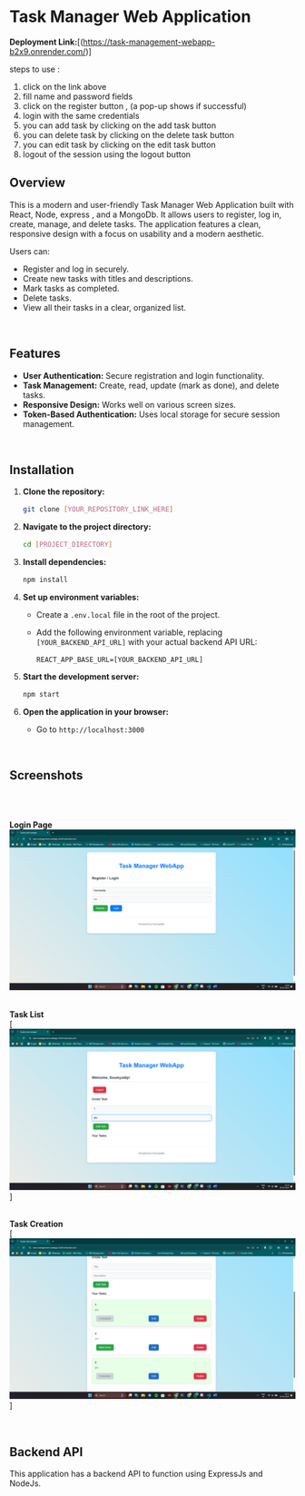 # Task Manager Web Application

**Deployment Link:**[(https://task-management-webapp-b2x9.onrender.com/)]

steps to use :

1. click on the link above
2. fill name and password fields
3. click on the register button , (a pop-up shows if successful)
4. login with the same credentials
5. you can add task by clicking on the add task button
6. you can delete task by clicking on the delete task button
7. you can edit task by clicking on the edit task button
8. logout of the session using the logout button

## Overview

This is a modern and user-friendly Task Manager Web Application built with React, Node, express , and a MongoDb. It allows users to register, log in, create, manage, and delete tasks. The application features a clean, responsive design with a focus on usability and a modern aesthetic.

Users can:

- Register and log in securely.
- Create new tasks with titles and descriptions.
- Mark tasks as completed.
- Delete tasks.
- View all their tasks in a clear, organized list.

<br>

## Features

- **User Authentication:** Secure registration and login functionality.
- **Task Management:** Create, read, update (mark as done), and delete tasks.
- **Responsive Design:** Works well on various screen sizes.
- **Token-Based Authentication:** Uses local storage for secure session management.

<br>

## Installation

1.  **Clone the repository:**

    ```bash
    git clone [YOUR_REPOSITORY_LINK_HERE]
    ```

2.  **Navigate to the project directory:**

    ```bash
    cd [PROJECT_DIRECTORY]
    ```

3.  **Install dependencies:**

    ```bash
    npm install
    ```

4.  **Set up environment variables:**

    - Create a `.env.local` file in the root of the project.
    - Add the following environment variable, replacing `[YOUR_BACKEND_API_URL]` with your actual backend API URL:

      ```
      REACT_APP_BASE_URL=[YOUR_BACKEND_API_URL]
      ```

5.  **Start the development server:**

    ```bash
    npm start
    ```

6.  **Open the application in your browser:**

    - Go to `http://localhost:3000`

<br>

## Screenshots

<br><br>

**Login Page**
<br>
![login page](image.png)
<br><br>

**Task List**
<br>
[![task page](image-1.png)]
<br><br>

**Task Creation**
<br>
[![task createtion and completion](image-2.png)]

<br>

## Backend API

This application has a backend API to function using ExpressJs and NodeJs.

<br>
